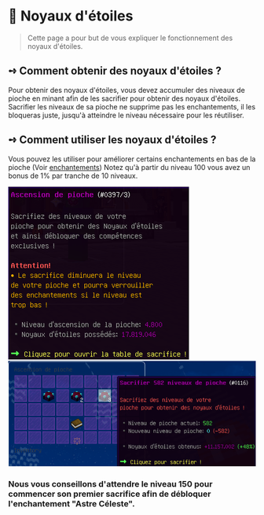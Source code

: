 #  🌟 Noyaux d'étoiles
> Cette page a pour but de vous expliquer le fonctionnement des noyaux d'étoiles.

## **➺** Comment obtenir des noyaux d'étoiles ?
Pour obtenir des noyaux d'étoiles, vous devez accumuler des niveaux de pioche en minant afin de les sacrifier pour obtenir des noyaux d'étoiles.  
Sacrifier les niveaux de sa pioche ne supprime pas les enchantements, il les bloqueras juste, jusqu'à atteindre le niveau nécessaire pour les réutiliser.

## **➺** Comment utiliser les noyaux d'étoiles ?
Vous pouvez les utiliser pour améliorer certains enchantements en bas de la pioche (Voir [enchantements](./enchants.md))
Notez qu'à partir du niveau 100 vous avez un bonus de 1% par tranche de 10 niveaux.

![img.png](../ressources/noyau.png) ![img.png](../ressources/sacrifice.png)

### Nous vous conseillons d'attendre le niveau 150 pour commencer son premier sacrifice afin de débloquer l'enchantement "Astre Céleste".
